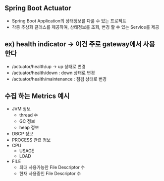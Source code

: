 ## Spring Boot Actuator

- Spring Boot Application의 상태정보를 다룰 수 있는 프로젝트
- 각종 추상화 클래스를 제공하여, 상태정보를 조회, 변경 할 수 있는 Service를 제공

## ex) health indicator → 이건 주로 gateway에서 사용한다

- /actuator/health/up → up 상태로 변경
- /actuator/health/down : down 상태로 변경
- /actuator/health/maintenance : 점검 상태로 변경

## 수집 하는 Metrics 예시

- JVM 정보
    - thread 수
    - GC 정보
    - heap 정보
- DBCP 정보
- PROCESS 관련 정보
- CPU
    - USAGE
    - LOAD
- FILE
    - 최대 사용가능한 File Descriptor 수
    - 현재 사용중인 File Descriptor 수
